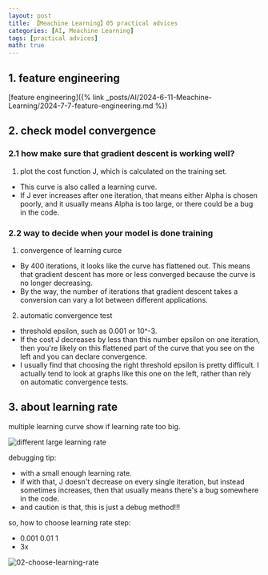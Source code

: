 ```yaml
---
layout: post
title: 【Meachine Learning】05 practical advices
categories: [AI, Meachine Learning]
tags: [practical advices]
math: true
---
```


## 1. feature engineering

[feature engineering]({% link _posts/AI/2024-6-11-Meachine-Learning/2024-7-7-feature-engineering.md %})

## 2. check model convergence

### 2.1 how make sure that gradient descent is working well?

1. plot the cost function J, which is calculated on the training set.

- This curve is also called a learning curve.
- If J ever increases after one iteration, that means either Alpha is chosen poorly, and it usually means Alpha is too large, or there could be a bug in the code.

### 2.2 way to decide when your model is done training

1. convergence of learning curce

- By 400 iterations, it looks like the curve has flattened out. This means that gradient descent has more or less converged because the curve is no longer decreasing.
- By the way, the number of iterations that gradient descent takes a conversion can vary a lot between different applications.

2. automatic convergence test

- threshold epsilon, such as 0.001 or 10^-3.
- If the cost J decreases by less than this number epsilon on one iteration, then you're likely on this flattened part of the curve that you see on the left and you can declare convergence.
- I usually find that choosing the right threshold epsilon is pretty difficult. I actually tend to look at graphs like this one on the left, rather than rely on automatic convergence tests.

## 3. about learning rate

multiple learning curve show if learning rate too big.

![different large learning rate](/assets/images/meachine-learning/practical-advice/01-learning-rate-too-large.png)

debugging tip:
- with a small enough learning rate.
- if with that, J doesn't decrease on every single iteration, but instead sometimes increases, then that usually means there's a bug somewhere in the code. 
- and caution is that, this is just a debug method!!!

so, how to choose learning rate step:
- 0.001  0.01  1
- 3x

![02-choose-learning-rate](/assets/images/meachine-learning/practical-advice/02-choose-learning-rate.png)





